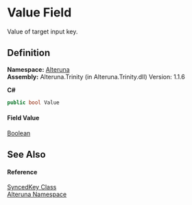 # Value Field


Value of target input key.



## Definition
**Namespace:** <a href="N_Alteruna">Alteruna</a>  
**Assembly:** Alteruna.Trinity (in Alteruna.Trinity.dll) Version: 1.1.6

**C#**
``` C#
public bool Value
```



#### Field Value
<a href="https://learn.microsoft.com/dotnet/api/system.boolean" target="_blank" rel="noopener noreferrer">Boolean</a>

## See Also


#### Reference
<a href="T_Alteruna_SyncedKey">SyncedKey Class</a>  
<a href="N_Alteruna">Alteruna Namespace</a>  
